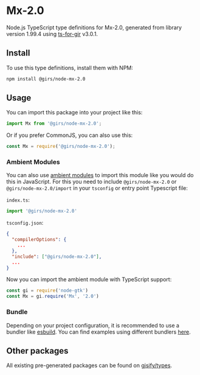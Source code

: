 
# Mx-2.0

Node.js TypeScript type definitions for Mx-2.0, generated from library version 1.99.4 using [ts-for-gir](https://github.com/gjsify/ts-for-gir) v3.0.1.


## Install

To use this type definitions, install them with NPM:
```bash
npm install @girs/node-mx-2.0
```

## Usage

You can import this package into your project like this:
```ts
import Mx from '@girs/node-mx-2.0';
```

Or if you prefer CommonJS, you can also use this:
```ts
const Mx = require('@girs/node-mx-2.0');
```

### Ambient Modules

You can also use [ambient modules](https://github.com/gjsify/ts-for-gir/tree/main/packages/cli#ambient-modules) to import this module like you would do this in JavaScript.
For this you need to include `@girs/node-mx-2.0` or `@girs/node-mx-2.0/import` in your `tsconfig` or entry point Typescript file:

`index.ts`:
```ts
import '@girs/node-mx-2.0'
```

`tsconfig.json`:
```json
{
  "compilerOptions": {
    ...
  },
  "include": ["@girs/node-mx-2.0"],
  ...
}
```

Now you can import the ambient module with TypeScript support: 

```ts
const gi = require('node-gtk')
const Mx = gi.require('Mx', '2.0')
```


### Bundle

Depending on your project configuration, it is recommended to use a bundler like [esbuild](https://esbuild.github.io/). You can find examples using different bundlers [here](https://github.com/gjsify/ts-for-gir/tree/main/examples).

## Other packages

All existing pre-generated packages can be found on [gjsify/types](https://github.com/gjsify/types).

